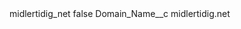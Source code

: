 <?xml version="1.0" encoding="UTF-8"?>
<CustomMetadata xmlns="http://soap.sforce.com/2006/04/metadata" xmlns:xsi="http://www.w3.org/2001/XMLSchema-instance" xmlns:xsd="http://www.w3.org/2001/XMLSchema">
    <label>midlertidig_net</label>
    <protected>false</protected>
    <values>
        <field>Domain_Name__c</field>
        <value xsi:type="xsd:string">midlertidig.net</value>
    </values>
</CustomMetadata>
